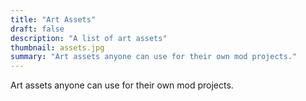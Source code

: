 ```yaml
---
title: "Art Assets"
draft: false
description: "A list of art assets"
thumbnail: assets.jpg
summary: "Art assets anyone can use for their own mod projects."
---
```


Art assets anyone can use for their own mod projects.